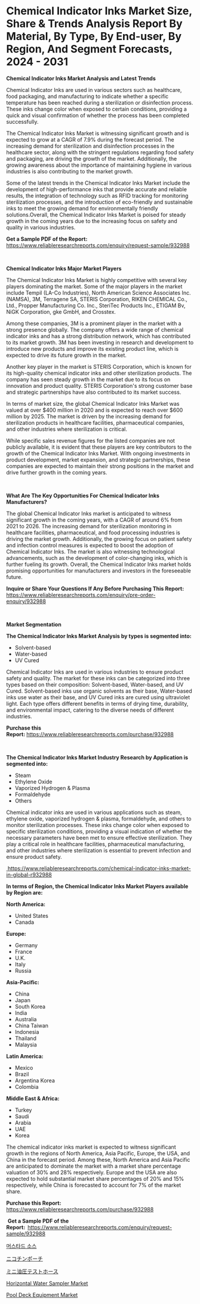 <p><h1>Chemical Indicator Inks Market Size, Share & Trends Analysis Report By Material, By Type, By End-user, By Region, And Segment Forecasts, 2024 - 2031</h1></p><p><strong>Chemical Indicator Inks Market Analysis and Latest Trends</strong></p>
<p><p>Chemical Indicator Inks are used in various sectors such as healthcare, food packaging, and manufacturing to indicate whether a specific temperature has been reached during a sterilization or disinfection process. These inks change color when exposed to certain conditions, providing a quick and visual confirmation of whether the process has been completed successfully.</p><p>The Chemical Indicator Inks Market is witnessing significant growth and is expected to grow at a CAGR of 7.9% during the forecast period. The increasing demand for sterilization and disinfection processes in the healthcare sector, along with the stringent regulations regarding food safety and packaging, are driving the growth of the market. Additionally, the growing awareness about the importance of maintaining hygiene in various industries is also contributing to the market growth.</p><p>Some of the latest trends in the Chemical Indicator Inks Market include the development of high-performance inks that provide accurate and reliable results, the integration of technology such as RFID tracking for monitoring sterilization processes, and the introduction of eco-friendly and sustainable inks to meet the growing demand for environmentally friendly solutions.Overall, the Chemical Indicator Inks Market is poised for steady growth in the coming years due to the increasing focus on safety and quality in various industries.</p></p>
<p><strong>Get a Sample PDF of the Report:&nbsp;</strong> <a href="https://www.reliableresearchreports.com/enquiry/request-sample/932988">https://www.reliableresearchreports.com/enquiry/request-sample/932988</a></p>
<p>&nbsp;</p>
<p><strong>Chemical Indicator Inks Major Market Players</strong></p>
<p><p>The Chemical Indicator Inks Market is highly competitive with several key players dominating the market. Some of the major players in the market include Tempil (LA-Co Industries), North American Science Associates Inc. (NAMSA), 3M, Terragene SA, STERIS Corporation, RIKEN CHEMICAL Co., Ltd., Propper Manufacturing Co. Inc., SteriTec Products Inc., ETIGAM Bv, NiGK Corporation, gke GmbH, and Crosstex.</p><p>Among these companies, 3M is a prominent player in the market with a strong presence globally. The company offers a wide range of chemical indicator inks and has a strong distribution network, which has contributed to its market growth. 3M has been investing in research and development to introduce new products and improve its existing product line, which is expected to drive its future growth in the market.</p><p>Another key player in the market is STERIS Corporation, which is known for its high-quality chemical indicator inks and other sterilization products. The company has seen steady growth in the market due to its focus on innovation and product quality. STERIS Corporation's strong customer base and strategic partnerships have also contributed to its market success.</p><p>In terms of market size, the global Chemical Indicator Inks Market was valued at over $400 million in 2020 and is expected to reach over $600 million by 2025. The market is driven by the increasing demand for sterilization products in healthcare facilities, pharmaceutical companies, and other industries where sterilization is critical.</p><p>While specific sales revenue figures for the listed companies are not publicly available, it is evident that these players are key contributors to the growth of the Chemical Indicator Inks Market. With ongoing investments in product development, market expansion, and strategic partnerships, these companies are expected to maintain their strong positions in the market and drive further growth in the coming years.</p></p>
<p>&nbsp;</p>
<p><strong>What Are The Key Opportunities For Chemical Indicator Inks Manufacturers?</strong></p>
<p><p>The global Chemical Indicator Inks market is anticipated to witness significant growth in the coming years, with a CAGR of around 6% from 2021 to 2026. The increasing demand for sterilization monitoring in healthcare facilities, pharmaceutical, and food processing industries is driving the market growth. Additionally, the growing focus on patient safety and infection control measures is expected to boost the adoption of Chemical Indicator Inks. The market is also witnessing technological advancements, such as the development of color-changing inks, which is further fueling its growth. Overall, the Chemical Indicator Inks market holds promising opportunities for manufacturers and investors in the foreseeable future.</p></p>
<p><strong>Inquire or Share Your Questions If Any Before Purchasing This Report:</strong> <a href="https://www.reliableresearchreports.com/enquiry/pre-order-enquiry/932988">https://www.reliableresearchreports.com/enquiry/pre-order-enquiry/932988</a></p>
<p>&nbsp;</p>
<p><strong>Market Segmentation</strong></p>
<p><strong>The Chemical Indicator Inks Market Analysis by types is segmented into:</strong></p>
<p><ul><li>Solvent-based</li><li>Water-based</li><li>UV Cured</li></ul></p>
<p><p>Chemical Indicator Inks are used in various industries to ensure product safety and quality. The market for these inks can be categorized into three types based on their composition: Solvent-based, Water-based, and UV Cured. Solvent-based inks use organic solvents as their base, Water-based inks use water as their base, and UV Cured inks are cured using ultraviolet light. Each type offers different benefits in terms of drying time, durability, and environmental impact, catering to the diverse needs of different industries.</p></p>
<p><strong>Purchase this Report:&nbsp;</strong><a href="https://www.reliableresearchreports.com/purchase/932988">https://www.reliableresearchreports.com/purchase/932988</a></p>
<p>&nbsp;</p>
<p><strong>The Chemical Indicator Inks Market Industry Research by Application is segmented into:</strong></p>
<p><ul><li>Steam</li><li>Ethylene Oxide</li><li>Vaporized Hydrogen & Plasma</li><li>Formaldehyde</li><li>Others</li></ul></p>
<p><p>Chemical indicator inks are used in various applications such as steam, ethylene oxide, vaporized hydrogen & plasma, formaldehyde, and others to monitor sterilization processes. These inks change color when exposed to specific sterilization conditions, providing a visual indication of whether the necessary parameters have been met to ensure effective sterilization. They play a critical role in healthcare facilities, pharmaceutical manufacturing, and other industries where sterilization is essential to prevent infection and ensure product safety.</p></p>
<p><a href="https://www.reliableresearchreports.com/chemical-indicator-inks-market-in-global-r932988">&nbsp;https://www.reliableresearchreports.com/chemical-indicator-inks-market-in-global-r932988</a></p>
<p><strong>In terms of Region, the Chemical Indicator Inks Market Players available by Region are:</strong></p>
<p>
    <p> <strong> North America: </strong>
        <ul>
            <li>United States</li>
            <li>Canada</li>
        </ul>
        </p> 
    <p> <strong> Europe: </strong>
        <ul>
            <li>Germany</li>
            <li>France</li>
            <li>U.K.</li>
            <li>Italy</li>
            <li>Russia</li>
        </ul>
        </p> 
    <p> <strong> Asia-Pacific: </strong>
        <ul>
            <li>China</li>
            <li>Japan</li>
            <li>South Korea</li>
            <li>India</li>
            <li>Australia</li>
            <li>China Taiwan</li>
            <li>Indonesia</li>
            <li>Thailand</li>
            <li>Malaysia</li>
        </ul>
        </p> 
    <p> <strong> Latin America: </strong>
        <ul>
            <li>Mexico</li>
            <li>Brazil</li>
            <li>Argentina Korea</li>
            <li>Colombia</li>
        </ul>
        </p> 
    <p> <strong> Middle East & Africa: </strong>
        <ul>
            <li>Turkey</li>
            <li>Saudi</li>
            <li>Arabia</li>
            <li>UAE</li>
            <li>Korea</li>
        </ul>
    </p>
    </p>
<p><p>The chemical indicator inks market is expected to witness significant growth in the regions of North America, Asia Pacific, Europe, the USA, and China in the forecast period. Among these, North America and Asia Pacific are anticipated to dominate the market with a market share percentage valuation of 30% and 28% respectively. Europe and the USA are also expected to hold substantial market share percentages of 20% and 15% respectively, while China is forecasted to account for 7% of the market share.</p></p>
<p><strong>Purchase this Report: </strong><a href="https://www.reliableresearchreports.com/purchase/932988">https://www.reliableresearchreports.com/purchase/932988</a></p>
<p>&nbsp;<strong>Get a Sample PDF of the Report:&nbsp;&nbsp;</strong><a href="https://www.reliableresearchreports.com/enquiry/request-sample/932988">https://www.reliableresearchreports.com/enquiry/request-sample/932988</a></p>
<p><strong></strong></p>
<p><p><a href="https://medium.com/@loycekreiger/%EB%A8%B8%EC%8A%A4%ED%83%80%EB%93%9C-%EC%86%8C%EC%8A%A4-%EC%8B%9C%EC%9E%A5-%EA%B7%9C%EB%AA%A8-%EC%8B%9C%EC%9E%A5-%EC%A0%84%EB%A7%9D-%EB%B0%8F-%EC%8B%9C%EC%9E%A5-%EC%98%88%EC%B8%A1-2024%EB%85%84%EB%B6%80%ED%84%B0-2031%EB%85%84%EA%B9%8C%EC%A7%80-319e1c310c3b">머스타드 소스</a></p><p><a href="https://github.com/DudleyFerry/Market-Research-Report-List-1/blob/main/684668483663.md">ニコチンポーチ</a></p><p><a href="https://github.com/DemarcusKuhlman/Market-Research-Report-List-1/blob/main/455368783661.md">ミニ油圧テストホース</a></p><p><a href="https://www.linkedin.com/pulse/horizontal-water-sampler-market-size-cagr-trends-2024-2030-ixuwe">Horizontal Water Sampler Market</a></p><p><a href="https://www.linkedin.com/pulse/pool-deck-equipment-market-analysis-sze-forecasted-period-from-rp0we">Pool Deck Equipment Market</a></p></p>